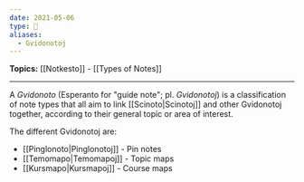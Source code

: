 ```yaml
---
date: 2021-05-06
type: 🧠
aliases:
  - Gvidonotoj
---
```


**Topics:** [[Notkesto]] - [[Types of Notes]]

---

A _Gvidonoto_ (Esperanto for "guide note"; pl. _Gvidonotoj_) is a classification of note types that all aim to link [[Scinoto|Scinotoj]] and other Gvidonotoj together, according to their general topic or area of interest.

The different Gvidonotoj are:

- [[Pinglonoto|Pinglonotoj]] - Pin notes
- [[Temomapo|Temomapoj]] - Topic maps
- [[Kursmapo|Kursmapoj]] - Course maps
